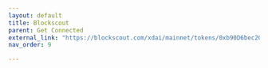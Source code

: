 ```yaml
---
layout: default
title: Blockscout
parent: Get Connected
external_link: "https://blockscout.com/xdai/mainnet/tokens/0xb90D6bec20993Be5d72A5ab353343f7a0281f158"
nav_order: 9

---
```

